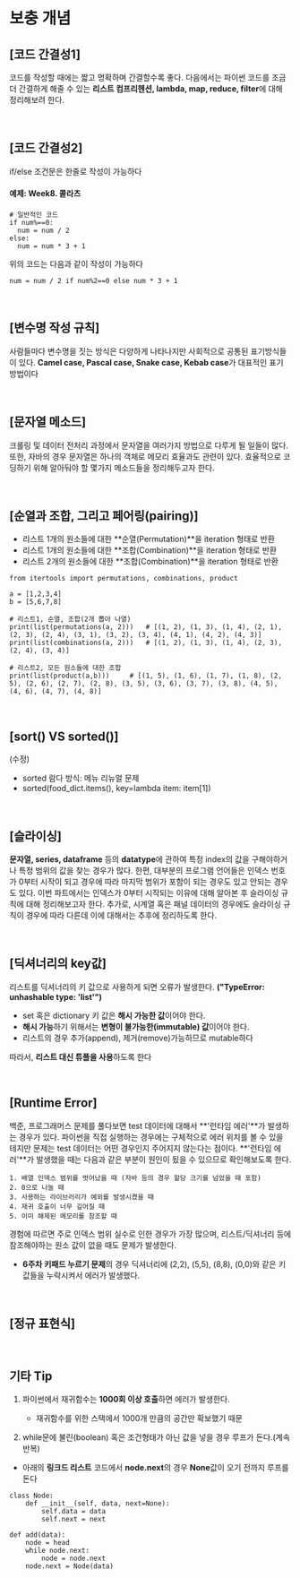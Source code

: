 # 보충 개념

## [코드 간결성1]
코드를 작성할 때에는 짧고 명확하며 간결할수록 좋다. 다음에서는 파이썬 코드를 조금 더 간결하게 해줄 수 있는 **리스트 컴프리헨션, lambda, map, reduce, filter**에 대해 정리해보려 한다.

<br>

## [코드 간결성2]
if/else 조건문은 한줄로 작성이 가능하다

#### 예제: Week8. 콜라츠
```
# 일반적인 코드
if num%==0:
  num = num / 2
else:
  num = num * 3 + 1
```

위의 코드는 다음과 같이 작성이 가능하다
```
num = num / 2 if num%2==0 else num * 3 + 1
```

<br>

## [변수명 작성 규칙]
사람들마다 변수명을 짓는 방식은 다양하게 나타나지만 사회적으로 공통된 표기방식들이 있다. **Camel case, Pascal case, Snake case, Kebab case**가 대표적인 표기 방법이다

<br>

## [문자열 메소드]
크롤링 및 데이터 전처리 과정에서 문자열을 여러가지 방법으로 다루게 될 일들이 많다. 또한, 자바의 경우 문자열은 하나의 객체로 메모리 효율과도 관련이 있다. 효율적으로 코딩하기 위해 알아둬야 할 몇가지 메소드들을 정리해두고자 한다.

<br>

## [순열과 조합, 그리고 페어링(pairing)]
- 리스트 1개의 원소들에 대한 **순열(Permutation)**을 iteration 형태로 반환
- 리스트 1개의 원소들에 대한 **조합(Combination)**을 iteration 형태로 반환
- 리스트 2개의 원소들에 대한 **조합(Combination)**을 iteration 형태로 반환

```
from itertools import permutations, combinations, product

a = [1,2,3,4]
b = [5,6,7,8]

# 리스트1, 순열, 조합(2개 뽑아 나열)
print(list(permutations(a, 2)))   # [(1, 2), (1, 3), (1, 4), (2, 1), (2, 3), (2, 4), (3, 1), (3, 2), (3, 4), (4, 1), (4, 2), (4, 3)]
print(list(combinations(a, 2)))   # [(1, 2), (1, 3), (1, 4), (2, 3), (2, 4), (3, 4)]

# 리스트2, 모든 원소들에 대한 조합
print(list(product(a,b)))     # [(1, 5), (1, 6), (1, 7), (1, 8), (2, 5), (2, 6), (2, 7), (2, 8), (3, 5), (3, 6), (3, 7), (3, 8), (4, 5), (4, 6), (4, 7), (4, 8)]
```

<br> 

## [sort() VS sorted()]

(수정)
- sorted 람다 방식: 메뉴 리뉴얼 문제
- sorted(food_dict.items(), key=lambda item: item[1])
<br>

## [슬라이싱]
**문자열, series, dataframe** 등의 **datatype**에 관하여 특정 index의 값을 구해야하거나 특정 범위의 값을 찾는 경우가 많다. 한편, 대부분의 프로그램 언어들은 인덱스 번호가 0부터 시작이 되고 경우에 따라 마지막 범위가 포함이 되는 경우도 있고 안되는 경우도 있다. 이번 파트에서는 인덱스가 0부터 시작되는 이유에 대해 알아본 후 슬라이싱 규칙에 대해 정리해보고자 한다. 추가로, 시계열 혹은 패널 데이터의 경우에도 슬라이싱 규칙이 경우에 따라 다른데 이에 대해서는 추후에 정리하도록 한다.

<br>

## [딕셔너리의 key값]
리스트를 딕셔너리의 키 값으로 사용하게 되면 오류가 발생한다. **("TypeError: unhashable type: 'list'")**
- set 혹은 dictionary 키 값은 **해시 가능한 값**이어야 한다.
- **해시 가능**하기 위해서는 **변형이 불가능한(immutable) 값**이어야 한다.
- 리스트의 경우 추가(append), 제거(remove)가능하므로 mutable하다

따라서, **리스트 대신 튜플을 사용**하도록 한다

<br>

## [Runtime Error]
백준, 프로그래머스 문제를 풀다보면 test 데이터에 대해서 **'런타임 에러'**가 발생하는 경우가 있다. 파이썬을 직접 실행하는 경우에는 구체적으로 에러 위치를 볼 수 있을 테지만 문제는 test 데이터는 어떤 경우인지 주어지지 않는다는 점이다. **'런타임 에러'**가 발생했을 때는 다음과 같은 부분이 원인이 됬을 수 있으므로 확인해보도록 한다.

    1. 배열 인덱스 범위를 벗어났을 때 (자바 등의 경우 할당 크기를 넘었을 때 포함)
    2. 0으로 나눌 때
    3. 사용하는 라이브러리가 예외를 발생시켰을 때
    4. 재귀 호출이 너무 깊어질 때
    5. 이미 해제된 메모리를 참조할 때

경험에 따르면 주로 인덱스 범위 실수로 인한 경우가 가장 많으며, 리스트/딕셔너리 등에 참조해야하는 원소 값이 없을 때도 문제가 발생한다.
- **6주차 키패드 누르기 문제**의 경우 딕셔너리에 (2,2), (5,5), (8,8), (0,0)와 같은 키값들을 누락시켜서 에러가 발생했다.

<br>

## [정규 표현식]

<br>

## 기타 Tip
1. 파이썬에서 재귀함수는 **1000회 이상 호출**하면 에러가 발생한다.
    - 재귀함수를 위한 스택에서 1000개 만큼의 공간만 확보했기 때문
 
2. while문에 불린(boolean) 혹은 조건형태가 아닌 값을 넣을 경우 루프가 돈다.(계속 반복)
- 아래의 **링크드 리스트** 코드에서 **node.next**의 경우 **None**값이 오기 전까지 루프를 돈다
```
class Node:
    def __init__(self, data, next=None):
        self.data = data
        self.next = next

def add(data):
    node = head
    while node.next:
        node = node.next
    node.next = Node(data) 
```
